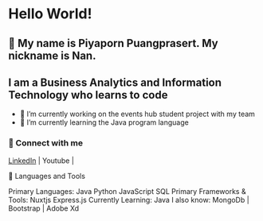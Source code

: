 # Hello World! <br>
## 👋 My name is Piyaporn Puangprasert. My nickname is Nan.<br>
## I am a Business Analytics and Information Technology who learns to code

- 🔭 I’m currently working on the events hub student project with my team 
- 🌱 I’m currently learning the Java program language 

### 🤝 Connect with me <br>
[LinkedIn](https://www.linkedin.com/in/piyapornp/) | Youtube | 


🧠 Languages and Tools

Primary Languages:	Java Python JavaScript SQL
Primary Frameworks & Tools:	 Nuxtjs Express.js
Currently Learning:	Java
I also know: MongoDb | Bootstrap | Adobe Xd

